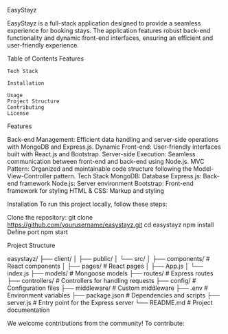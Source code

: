 EasyStayz

EasyStayz is a full-stack application designed to provide a seamless experience for booking stays. The application features robust back-end functionality and dynamic front-end interfaces, ensuring an efficient and user-friendly experience.

Table of Contents
    Features
    
    Tech Stack
    
    Installation
    
    Usage
    Project Structure
    Contributing
    License
  
Features

Back-end Management: Efficient data handling and server-side operations with MongoDB and Express.js.
Dynamic Front-end: User-friendly interfaces built with React.js and Bootstrap.
Server-side Execution: Seamless communication between front-end and back-end using Node.js.
MVC Pattern: Organized and maintainable code structure following the Model-View-Controller pattern.
Tech Stack
MongoDB: Database
Express.js: Back-end framework
Node.js: Server environment
Bootstrap: Front-end framework for styling
HTML & CSS: Markup and styling

Installation
To run this project locally, follow these steps:

Clone the repository:
git clone https://github.com/yourusername/easystayz.git
cd easystayz
npm install
Define port
npm start

Project Structure

easystayz/
├── client/
│ ├── public/
│ └── src/
│ ├── components/ # React components
│ ├── pages/ # React pages
│ ├── App.js
│ └── index.js
├── models/ # Mongoose models
├── routes/ # Express routes
├── controllers/ # Controllers for handling requests
├── config/ # Configuration files
├── middleware/ # Custom middleware
├── .env # Environment variables
├── package.json # Dependencies and scripts
├── server.js # Entry point for the Express server
└── README.md # Project documentation

We welcome contributions from the community! To contribute:
